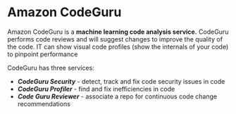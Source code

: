 # Amazon CodeGuru

Amazon CodeGuru is a **machine learning code analysis service.** CodeGuru performs code reviews and will suggest changes to improve the quality of the code. IT can show visual code profiles (show the internals of your code) to pinpoint performance

CodeGuru has three services:

- ***CodeGuru Security*** - detect, track and fix code security issues in code
- ***CodeGuru Profiler*** - find and fix inefficiencies in code
- ***Code Guru Reviewer*** - associate a repo for continuous code change recommendations